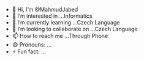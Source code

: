 - 👋 Hi, I’m @MahmudJabed
- 👀 I’m interested in ...Informatics
- 🌱 I’m currently learning ...Czech Language
- 💞️ I’m looking to collaborate on ...Czech Language
- 📫 How to reach me ...Through Phone
- 😄 Pronouns: ...
- ⚡ Fun fact: ...

<!---
MahmudJabed/MahmudJabed is a ✨ special ✨ repository because its `README.md` (this file) appears on your GitHub profile.
You can click the Preview link to take a look at your changes.
--->
